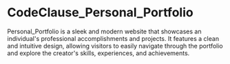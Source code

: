 # CodeClause_Personal_Portfolio
Personal_Portfolio is a sleek and modern website that showcases an individual's professional accomplishments and projects. It features a clean and intuitive design, allowing visitors to easily navigate through the portfolio and explore the creator's skills, experiences, and achievements.
